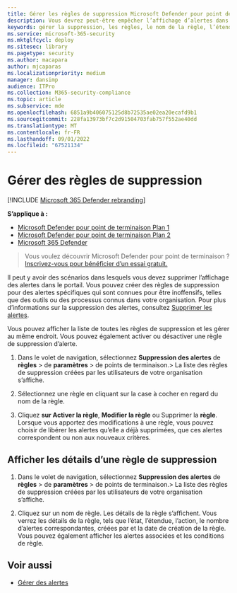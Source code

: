 ```yaml
---
title: Gérer les règles de suppression Microsoft Defender pour point de terminaison
description: Vous devrez peut-être empêcher l’affichage d’alertes dans le portail à l’aide de règles de suppression. Découvrez comment gérer vos règles de suppression dans Microsoft Defender pour point de terminaison.
keywords: gérer la suppression, les règles, le nom de la règle, l’étendue, l’action, les alertes, activer, désactiver
ms.service: microsoft-365-security
ms.mktglfcycl: deploy
ms.sitesec: library
ms.pagetype: security
ms.author: macapara
author: mjcaparas
ms.localizationpriority: medium
manager: dansimp
audience: ITPro
ms.collection: M365-security-compliance
ms.topic: article
ms.subservice: mde
ms.openlocfilehash: 6851a9b406075125d8b72535ae02ea20ecafd9b1
ms.sourcegitcommit: 228fa13973bf7c2d91504703fab757f552ae40dd
ms.translationtype: MT
ms.contentlocale: fr-FR
ms.lasthandoff: 09/01/2022
ms.locfileid: "67521134"
---
```

# <a name="manage-suppression-rules"></a>Gérer des règles de suppression

[!INCLUDE [Microsoft 365 Defender rebranding](../../includes/microsoft-defender.md)]


**S’applique à :**
- [Microsoft Defender pour point de terminaison Plan 1](https://go.microsoft.com/fwlink/p/?linkid=2154037)
- [Microsoft Defender pour point de terminaison Plan 2](https://go.microsoft.com/fwlink/p/?linkid=2154037)
- [Microsoft 365 Defender](https://go.microsoft.com/fwlink/?linkid=2118804)

> Vous voulez découvrir Microsoft Defender pour point de terminaison ? [Inscrivez-vous pour bénéficier d’un essai gratuit.](https://signup.microsoft.com/create-account/signup?products=7f379fee-c4f9-4278-b0a1-e4c8c2fcdf7e&ru=https://aka.ms/MDEp2OpenTrial?ocid=docs-wdatp-exposedapis-abovefoldlink)


Il peut y avoir des scénarios dans lesquels vous devez supprimer l’affichage des alertes dans le portail. Vous pouvez créer des règles de suppression pour des alertes spécifiques qui sont connues pour être inoffensifs, telles que des outils ou des processus connus dans votre organisation. Pour plus d’informations sur la suppression des alertes, consultez [Supprimer les alertes](manage-alerts.md).

Vous pouvez afficher la liste de toutes les règles de suppression et les gérer au même endroit. Vous pouvez également activer ou désactiver une règle de suppression d’alerte.


1. Dans le volet de navigation, sélectionnez **Suppression des alertes** de **règles** \> de **paramètres** \> de points de terminaison.\> La liste des règles de suppression créées par les utilisateurs de votre organisation s’affiche.

2. Sélectionnez une règle en cliquant sur la case à cocher en regard du nom de la règle.

3. Cliquez **sur Activer la règle**, **Modifier la règle** ou Supprimer la  **règle**. Lorsque vous apportez des modifications à une règle, vous pouvez choisir de libérer les alertes qu’elle a déjà supprimées, que ces alertes correspondent ou non aux nouveaux critères. 


## <a name="view-details-of-a-suppression-rule"></a>Afficher les détails d’une règle de suppression

1. Dans le volet de navigation, sélectionnez **Suppression des alertes** de **règles** \> de **paramètres** \> de points de terminaison.\> La liste des règles de suppression créées par les utilisateurs de votre organisation s’affiche.

2. Cliquez sur un nom de règle. Les détails de la règle s’affichent. Vous verrez les détails de la règle, tels que l’état, l’étendue, l’action, le nombre d’alertes correspondantes, créées par et la date de création de la règle. Vous pouvez également afficher les alertes associées et les conditions de règle.

## <a name="related-topics"></a>Voir aussi

- [Gérer des alertes](manage-alerts.md)
